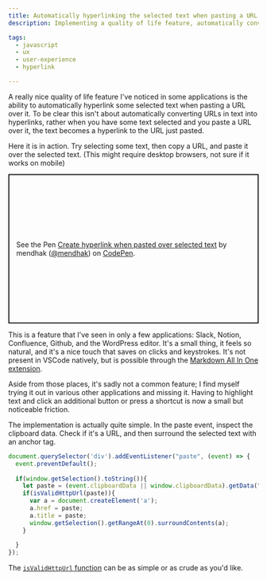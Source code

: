 ```yaml
---
title: Automatically hyperlinking the selected text when pasting a URL
description: Implementing a quality of life feature, automatically converting some selected text into a hyperlink when pasting a URL over it.  

tags:
  - javascript
  - ux
  - user-experience
  - hyperlink

---
```


A really nice quality of life feature I've noticed in some applications is the ability to automatically hyperlink some selected text when pasting a URL over it. To be clear this isn't about automatically converting URLs in text into hyperlinks, rather when you have some text selected and you paste a URL over it, the text becomes a hyperlink to the URL just pasted.

Here it is in action. Try selecting some text, then copy a URL, and paste it over the selected text. (This might require desktop browsers, not sure if it works on mobile)

<p class="codepen" data-height="300" data-default-tab="result" data-slug-hash="VwRjVQd" data-user="mendhak" style="height: 300px; box-sizing: border-box; display: flex; align-items: center; justify-content: center; border: 2px solid; margin: 1em 0; padding: 1em;">
  <span>See the Pen <a href="https://codepen.io/mendhak/pen/VwRjVQd">
  Create hyperlink when pasted over selected text</a> by mendhak (<a href="https://codepen.io/mendhak">@mendhak</a>)
  on <a href="https://codepen.io">CodePen</a>.</span>
</p>
<script async src="https://cpwebassets.codepen.io/assets/embed/ei.js"></script>

This is a feature that I've seen in only a few applications: Slack, Notion, Confluence, Github, and the WordPress editor. It's a small thing, it feels so natural, and it's a nice touch that saves on clicks and keystrokes. It's not present in VSCode natively, but is possible through the [Markdown All In One extension](https://marketplace.visualstudio.com/items?itemName=yzhang.markdown-all-in-one).

Aside from those places, it's sadly not a common feature; I find myself trying it out in various other applications and missing it. Having to highlight text and click an additional button or press a shortcut is now a small but noticeable friction. 

The implementation is actually quite simple. In the paste event, inspect the clipboard data. Check if it's a URL, and then  surround the selected text with an anchor tag. 

```javascript
document.querySelector('div').addEventListener("paste", (event) => {
  event.preventDefault();
  
  if(window.getSelection().toString()){
    let paste = (event.clipboardData || window.clipboardData).getData("text");
    if(isValidHttpUrl(paste)){
      var a = document.createElement('a');
      a.href = paste;
      a.title = paste;
      window.getSelection().getRangeAt(0).surroundContents(a);
    }
    
  }
});
```

The [`isValidHttpUrl` function](https://stackoverflow.com/questions/5717093/check-if-a-javascript-string-is-a-url) can be as simple or as crude as you'd like. 

